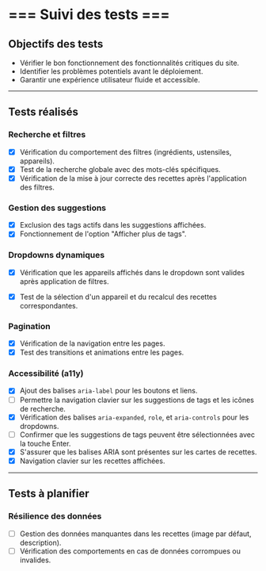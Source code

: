 # === Suivi des tests ===

## Objectifs des tests
 - Vérifier le bon fonctionnement des fonctionnalités critiques du site.
 - Identifier les problèmes potentiels avant le déploiement.
 - Garantir une expérience utilisateur fluide et accessible.

---

## Tests réalisés

### Recherche et filtres
- [x] Vérification du comportement des filtres (ingrédients, ustensiles, appareils).
- [x] Test de la recherche globale avec des mots-clés spécifiques.
- [x] Vérification de la mise à jour correcte des recettes après l'application des filtres.

### Gestion des suggestions
- [x] Exclusion des tags actifs dans les suggestions affichées.
- [x] Fonctionnement de l'option "Afficher plus de tags".

### Dropdowns dynamiques
- [x] Vérification que les appareils affichés dans le dropdown sont valides après application de filtres.
- [x] Test de la sélection d'un appareil et du recalcul des recettes correspondantes.


### Pagination
- [x] Vérification de la navigation entre les pages.
- [x] Test des transitions et animations entre les pages.

### Accessibilité (a11y)
- [x] Ajout des balises `aria-label` pour les boutons et liens.
- [ ] Permettre la navigation clavier sur les suggestions de tags et les icônes de recherche.
- [x] Vérification des balises `aria-expanded`, `role`, et `aria-controls` pour les dropdowns.
- [ ] Confirmer que les suggestions de tags peuvent être sélectionnées avec la touche Enter.
- [x] S'assurer que les balises ARIA sont présentes sur les cartes de recettes.
- [x] Navigation clavier sur les recettes affichées.

---

## Tests à planifier

### Résilience des données
- [ ] Gestion des données manquantes dans les recettes (image par défaut, description).
- [ ] Vérification des comportements en cas de données corrompues ou invalides.
